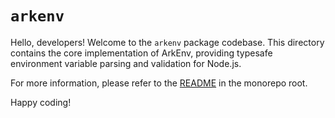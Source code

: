 # `arkenv`

Hello, developers! Welcome to the `arkenv` package codebase. This directory contains the core implementation of ArkEnv, providing typesafe environment variable parsing and validation for Node.js.

For more information, please refer to the [README](../../README.md) in the monorepo root.

Happy coding!
